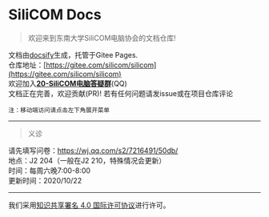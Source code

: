 # SiliCOM Docs

> 欢迎来到东南大学SiliCOM电脑协会的文档仓库!  

文档由[docsify](https://docsify.js.org/)生成，托管于Gitee Pages.  
仓库地址：[https://gitee.com/silicom/silicom](https://gitee.com/silicom/silicom)  
欢迎加入[**20-SiliCOM电脑答疑群**](https://jq.qq.com/?_wv=1027&k=1SXJiOPz)(QQ)  
文档正在完善，欢迎贡献(PR)! 若有任何问题请发issue或在项目仓库评论  

`注：移动端访问请点击左下角展开菜单`  

***
> 义诊  

请先填写问卷：https://wj.qq.com/s2/7216491/50db/  
地点：J2 204（一般在J2 210，特殊情况会更新）  
时间：每周六晚7:00-8:00  
更新时间：2020/10/22
***
<a rel="license" href="http://creativecommons.org/licenses/by/4.0/"></a>我们采用<a rel="license" href="http://creativecommons.org/licenses/by/4.0/deed.zh">知识共享署名 4.0 国际许可协议</a>进行许可。  
